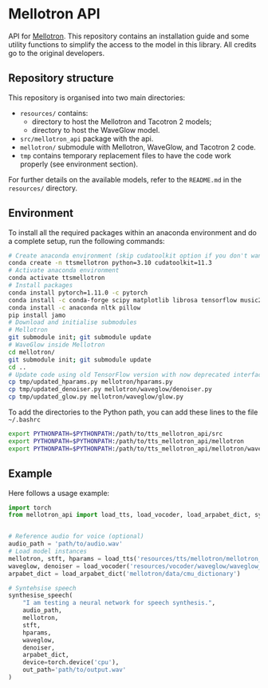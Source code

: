 # Mellotron API

API for [Mellotron](https://github.com/NVIDIA/mellotron).
This repository contains an installation guide and some utility functions to simplify the access to the model in this library.
All credits go to the original developers.

## Repository structure

This repository is organised into two main directories:

- `resources/` contains:
    - directory to host the Mellotron and Tacotron 2 models;
    - directory to host the WaveGlow model.
- `src/mellotron_api` package with the api.
- `mellotron/` submodule with Mellotron, WaveGlow, and Tacotron 2 code.
- `tmp` contains temporary replacement files to have the code work properly (see environment section).

For further details on the available models, refer to the `README.md` in the `resources/` directory.

## Environment

To install all the required packages within an anaconda environment and do a complete setup, run the following commands:

```bash
# Create anaconda environment (skip cudatoolkit option if you don't want to use the GPU)
conda create -n ttsmellotron python=3.10 cudatoolkit=11.3
# Activate anaconda environment
conda activate ttsmellotron
# Install packages
conda install pytorch=1.11.0 -c pytorch
conda install -c conda-forge scipy matplotlib librosa tensorflow music21 inflect tensorboard tensorboardx unidecode
conda install -c anaconda nltk pillow
pip install jamo
# Download and initialise submodules
# Mellotron
git submodule init; git submodule update
# WaveGlow inside Mellotron
cd mellotron/
git submodule init; git submodule update
cd ..
# Update code using old TensorFlow version with now deprecated interfaces
cp tmp/updated_hparams.py mellotron/hparams.py
cp tmp/updated_denoiser.py mellotron/waveglow/denoiser.py
cp tmp/updated_glow.py mellotron/waveglow/glow.py
```

To add the directories to the Python path, you can add these lines to the file `~/.bashrc`

```bash
export PYTHONPATH=$PYTHONPATH:/path/to/tts_mellotron_api/src
export PYTHONPATH=$PYTHONPATH:/path/to/tts_mellotron_api/mellotron
export PYTHONPATH=$PYTHONPATH:/path/to/tts_mellotron_api/mellotron/waveglow
```

## Example

Here follows a usage example:
```python
import torch
from mellotron_api import load_tts, load_vocoder, load_arpabet_dict, synthesise_speech


# Reference audio for voice (optional)
audio_path = 'path/to/audio.wav'
# Load model instances
mellotron, stft, hparams = load_tts('resources/tts/mellotron/mellotron_libritts.pt')
waveglow, denoiser = load_vocoder('resources/vocoder/waveglow/waveglow_256channels_universal_v4.pt')
arpabet_dict = load_arpabet_dict('mellotron/data/cmu_dictionary')

# Syntehsise speech
synthesise_speech(
    "I am testing a neural network for speech synthesis.", 
    audio_path,
    mellotron,
    stft,
    hparams,
    waveglow,
    denoiser,
    arpabet_dict,
    device=torch.device('cpu'), 
    out_path='path/to/output.wav'
)
```

